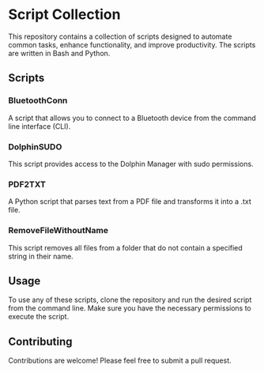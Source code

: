 
# Script Collection

This repository contains a collection of scripts designed to automate common tasks, enhance functionality, and improve productivity. The scripts are written in Bash and Python.

## Scripts

### BluetoothConn
A script that allows you to connect to a Bluetooth device from the command line interface (CLI).

### DolphinSUDO
This script provides access to the Dolphin Manager with sudo permissions.

### PDF2TXT
A Python script that parses text from a PDF file and transforms it into a .txt file.

### RemoveFileWithoutName
This script removes all files from a folder that do not contain a specified string in their name.

## Usage
To use any of these scripts, clone the repository and run the desired script from the command line. Make sure you have the necessary permissions to execute the script.

## Contributing
Contributions are welcome! Please feel free to submit a pull request.


